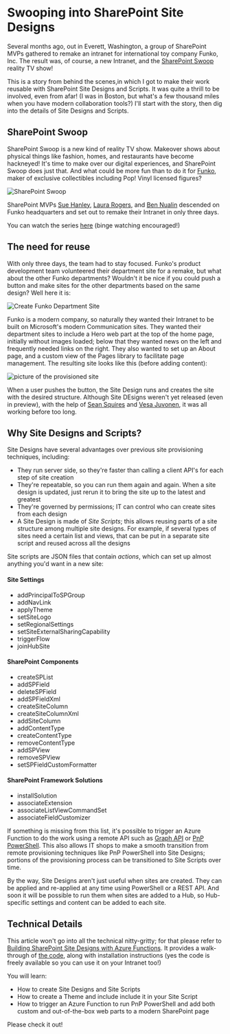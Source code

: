 # Swooping into SharePoint Site Designs

Several months ago, out in Everett, Washington, a group of SharePoint MVPs gathered to remake an intranet for international toy company Funko, Inc. The result was, of course, a new Intranet, and the [SharePoint Swoop](https://techcommunity.microsoft.com/t5/Microsoft-SharePoint-Blog/SharePoint-Swoop-the-intranet-makeover-show/ba-p/186892) reality TV show!

This is a story from behind the scenes,in which I got to make their work reusable with SharePoint Site Designs and Scripts. It was quite a thrill to be involved, even from afar! (I was in Boston, but what's a few thousand miles when you have modern collaboration tools?) I'll start with the story, then dig into the details of Site Designs and Scripts.

## SharePoint Swoop

SharePoint Swoop is a new kind of reality TV show. Makeover shows about physical things like fashion, homes, and restaurants have become hackneyed! It's time to make over our digital experiences, and SharePoint Swoop does just that. And what could be more fun than to do it for [Funko](https://www.funko.com/), maker of exclusive collectibles including Pop! Vinyl licensed figures?

![SharePoint Swoop](SPSwoop1.png)

SharePoint MVPs 
[Sue Hanley](https://twitter.com/susanhanley),
[Laura Rogers](https://twitter.com/WonderLaura), and
[Ben Nualin](https://twitter.com/bniaulin)
descended on Funko headquarters and set out to remake their Intranet in only three days.

You can watch the series [here](https://aka.ms/SharePointSwoop) (binge watching encouraged!)

## The need for reuse

With only three days, the team had to stay focused. Funko's product development team volunteered their department site for a remake, but what about the other Funko departments? Wouldn't it be nice if you could push a button and make sites for the other departments based on the same design? Well here it is:

![Create Funko Department Site](NewFunkoSite.png)

Funko is a modern company, so naturally they wanted their Intranet to be built on Microsoft's modern Communication sites. They wanted their department sites to include a Hero web part at the top of the home page, initially without images loaded; below that they wanted news on the left and frequently needed links on the right.  They also wanted to set up an About page, and a custom view of the Pages library to facilitate page management. The resulting site looks like this (before adding content):

![picture of the provisioned site](SampleDeptSite.png)

When a user pushes the button, the Site Design runs and creates the site with the desired structure. Although Site DEsigns weren't yet released (even in preview), with the help of [Sean Squires](https://twitter.com/iamseansquires) and [Vesa Juvonen](https://twitter.com/vesajuvonen), it was all working before too long.

## Why Site Designs and Scripts?

Site Designs have several advantages over previous site provisioning techniques, including:

* They run server side, so they're faster than calling a client API's for each step of site creation
* They're repeatable, so you can run them again and again. When a site design is updated, just rerun it to bring the site up to the latest and greatest
* They're governed by permissions; IT can control who can create sites from each design
* A Site Design is made of _Site_ _Scripts_; this allows reusing parts of a site structure among multiple site designs. For example, if several types of sites need a certain list and views, that can be put in a separate site script and reused across all the designs

Site scripts are JSON files that contain _actions_, which can set up almost anything you'd want in a new site:

#### Site Settings
* addPrincipalToSPGroup
* addNavLink
* applyTheme
* setSiteLogo
* setRegionalSettings
* setSiteExternalSharingCapability
* triggerFlow
* joinHubSite

#### SharePoint Components
* createSPList
* addSPField
* deleteSPField
* addSPFieldXml
* createSiteColumn
* createSiteColumnXml
* addSiteColumn
* addContentType
* createContentType
* removeContentType
* addSPView
* removeSPView
* setSPFieldCustomFormatter

#### SharePoint Framework Solutions
* installSolution
* associateExtension
* associateListViewCommandSet
* associateFieldCustomizer 

If something is missing from this list, it's possible to trigger an Azure Function to do the work using a remote API such as [Graph API](https://developer.microsoft.com/en-us/graph/graph-explorer) or [PnP PowerShell](https://docs.microsoft.com/en-us/powershell/sharepoint/sharepoint-pnp/sharepoint-pnp-cmdlets?view=sharepoint-ps). This also allows IT shops to make a smooth transition from remote provisioning techniques like PnP PowerShell into Site Designs; portions of the provisioning process can be transitioned to Site Scripts over time.

By the way, Site Designs aren't just useful when sites are created. They can be applied and re-applied at any time using PowerShell or a REST API. And soon it will be possible to run them when sites are added to a Hub, so Hub-specific settings and content can be added to each site.

## Technical Details

This article won't go into all the technical nitty-gritty; for that please refer to [Building SharePoint Site Designs with Azure Functions](article2.md). It provides a walk-through of [the code](https://github.com/SharePoint/sp-dev-site-scripts/tree/master/samples/site-azure-function), along with installation instructions (yes the code is freely available so you can use it on your Intranet too!)

You will learn:

* How to create Site Designs and Site Scripts
* How to create a Theme and include include it in your Site Script
* How to trigger an Azure Function to run PnP PowerShell and add both custom and out-of-the-box web parts to a modern SharePoint page

Please check it out!